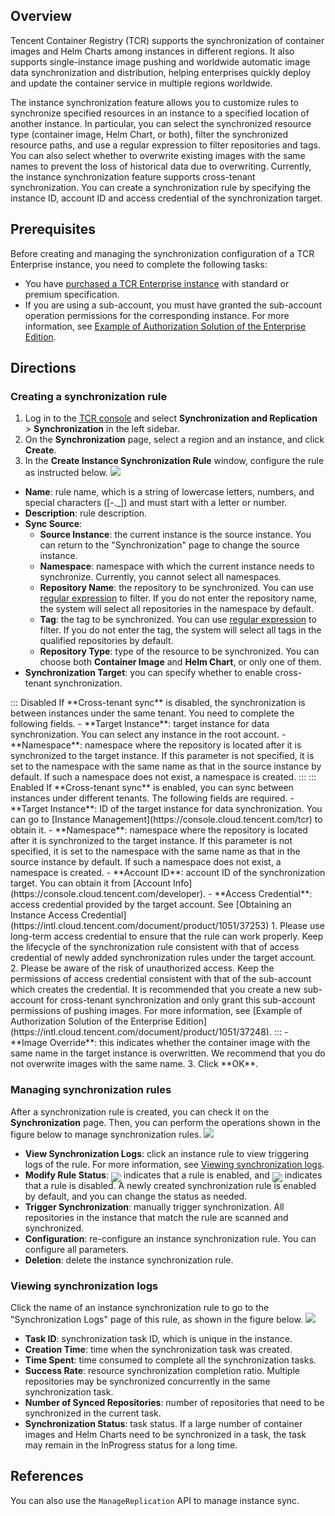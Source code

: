 
## Overview
Tencent Container Registry (TCR) supports the synchronization of container images and Helm Charts among instances in different regions. It also supports single-instance image pushing and worldwide automatic image data synchronization and distribution, helping enterprises quickly deploy and update the container service in multiple regions worldwide.

The instance synchronization feature allows you to customize rules to synchronize specified resources in an instance to a specified location of another instance. In particular, you can select the synchronized resource type (container image, Helm Chart, or both), filter the synchronized resource paths, and use a regular expression to filter repositories and tags. You can also select whether to overwrite existing images with the same names to prevent the loss of historical data due to overwriting. Currently, the instance synchronization feature supports cross-tenant synchronization. You can create a synchronization rule by specifying the instance ID, account ID and access credential of the synchronization target.

## Prerequisites

Before creating and managing the synchronization configuration of a TCR Enterprise instance, you need to complete the following tasks:
- You have [purchased a TCR Enterprise instance](https://intl.cloud.tencent.com/document/product/1051/39088) with standard or premium specification.
- If you are using a sub-account, you must have granted the sub-account operation permissions for the corresponding instance. For more information, see [Example of Authorization Solution of the Enterprise Edition](https://intl.cloud.tencent.com/document/product/1051/37248).

## Directions
### Creating a synchronization rule
1. Log in to the [TCR console](https://console.cloud.tencent.com/tcr) and select **Synchronization and Replication** > **Synchronization** in the left sidebar.
2. On the **Synchronization** page, select a region and an instance, and click **Create**.
3. In the **Create Instance Synchronization Rule** window, configure the rule as instructed below.
![](https://main.qcloudimg.com/raw/6de531925e0b97e02961059d703279c8.png)
 - **Name**: rule name, which is a string of lowercase letters, numbers, and special characters ([-._]) and must start with a letter or number.
 - **Description**: rule description.
 - **Sync Source**:
    - **Source Instance**: the current instance is the source instance. You can return to the "Synchronization" page to change the source instance.
    - **Namespace**: namespace with which the current instance needs to synchronize. Currently, you cannot select all namespaces.
    - **Repository Name**: the repository to be synchronized. You can use [regular expression](https://intl.cloud.tencent.com/document/product/1051/35488) to filter. If you do not enter the repository name, the system will select all repositories in the namespace by default.
    - **Tag**: the tag to be synchronized. You can use [regular expression](https://intl.cloud.tencent.com/document/product/1051/35488) to filter. If you do not enter the tag, the system will select all tags in the qualified repositories by default.
    - **Repository Type**: type of the resource to be synchronized. You can choose both **Container Image** and **Helm Chart**, or only one of them.
 - **Synchronization Target**: you can specify whether to enable cross-tenant synchronization. 
<dx-tabs>
::: Disabled
If **Cross-tenant sync** is disabled, the synchronization is between instances under the same tenant. You need to complete the following fields.
- **Target Instance**: target instance for data synchronization. You can select any instance in the root account.
- **Namespace**: namespace where the repository is located after it is synchronized to the target instance. If this parameter is not specified, it is set to the namespace with the same name as that in the source instance by default. If such a namespace does not exist, a namespace is created.
:::
::: Enabled
If **Cross-tenant sync** is enabled, you can sync between instances under different tenants. The following fields are required.
- **Target Instance**: ID of the target instance for data synchronization. You can go to [Instance Management](https://console.cloud.tencent.com/tcr) to obtain it.
- **Namespace**: namespace where the repository is located after it is synchronized to the target instance. If this parameter is not specified, it is set to the namespace with the same name as that in the source instance by default. If such a namespace does not exist, a namespace is created.
- **Account ID**: account ID of the synchronization target. You can obtain it from [Account Info](https://console.cloud.tencent.com/developer).
- **Access Credential**: access credential provided by the target account. See [Obtaining an Instance Access Credential](https://intl.cloud.tencent.com/document/product/1051/37253)
<dx-alert infotype="notice" title="">
1. Please use long-term access credential to ensure that the rule can work properly. Keep the lifecycle of the synchronization rule consistent with that of access credential of newly added synchronization rules under the target account.
2. Please be aware of the risk of unauthorized access. Keep the permissions of access credential consistent with that of the sub-account which creates the credential. It is recommended that you create a new sub-account for cross-tenant synchronization and only grant this sub-account permissions of pushing images. For more information, see [Example of Authorization Solution of the Enterprise Edition](https://intl.cloud.tencent.com/document/product/1051/37248).
</dx-alert>
:::
</dx-tabs>
 - **Image Override**: this indicates whether the container image with the same name in the target instance is overwritten. We recommend that you do not overwrite images with the same name.
3. Click **OK**.

### Managing synchronization rules
After a synchronization rule is created, you can check it on the **Synchronization** page. Then, you can perform the operations shown in the figure below to manage synchronization rules.
![](https://main.qcloudimg.com/raw/dc388f24f649bb005bd8dd0df46220ae.png)

- **View Synchronization Logs**: click an instance rule to view triggering logs of the rule. For more information, see [Viewing synchronization logs](#CheckLog).
- **Modify Rule Status**: <img src="https://main.qcloudimg.com/raw/d31873587cb976e1429768b2dc2b0e16.png" style="margin:-6px 0px"> indicates that a rule is enabled, and <img src="https://main.qcloudimg.com/raw/5ba06490364505efc4d698e3adb1064e.png" style="margin:-6px 0px"> indicates that a rule is disabled. A newly created synchronization rule is enabled by default, and you can change the status as needed.
- **Trigger Synchronization**: manually trigger synchronization. All repositories in the instance that match the rule are scanned and synchronized.
- **Configuration**: re-configure an instance synchronization rule. You can configure all parameters.
- **Deletion**: delete the instance synchronization rule.

### Viewing synchronization logs[](id:CheckLog)
Click the name of an instance synchronization rule to go to the "Synchronization Logs" page of this rule, as shown in the figure below.
![](https://main.qcloudimg.com/raw/2261b918854b7d2d1a86ed40bdfc85bc.png)
- **Task ID**: synchronization task ID, which is unique in the instance.
- **Creation Time**: time when the synchronization task was created.
- **Time Spent**: time consumed to complete all the synchronization tasks.
- **Success Rate**: resource synchronization completion ratio. Multiple repositories may be synchronized concurrently in the same synchronization task.
- **Number of Synced Repositories**: number of repositories that need to be synchronized in the current task.
- **Synchronization Status**: task status. If a large number of container images and Helm Charts need to be synchronized in a task, the task may remain in the InProgress status for a long time.




## References

You can also use the `ManageReplication` API to manage instance sync.

